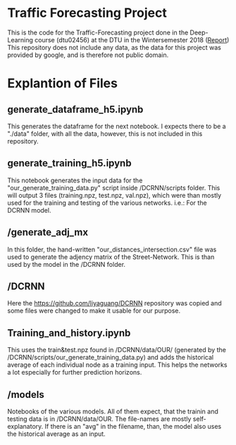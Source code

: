 # Traffic Forecasting Project

This is the code for the Traffic-Forecasting project done in the Deep-Learning course (dtu02456) at the DTU in the Wintersemester 2018 ([Report](https://github.com/iqopi/dtu-2456-Traffic_Forecasting_Copenhagen/blob/master/Deep_Learning_Report.pdf))
This repository does not include any data, as the data for this project was provided by google, and is therefore not public domain.


# Explantion of Files

## generate_dataframe_h5.ipynb
This generates the dataframe for the next notebook.
I expects there to be a "./data" folder, with all the data, however, this is not included in this repository.

## generate_training_h5.ipynb
This notebook generates the input data for the "our_generate_training_data.py" script inside /DCRNN/scripts folder.
This will output 3 files (training.npz, test.npz, val.npz), which were than mostly used for the training and testing of the various networks.
i.e.: For the DCRNN model.

## /generate_adj_mx
In this folder, the hand-written "our_distances_intersection.csv" file was used to generate the adjency matrix of the Street-Network.
This is than used by the model in the /DCRNN folder.

## /DCRNN
Here the https://github.com/liyaguang/DCRNN repository was copied and some files were changed to make it usable for our purpose.

## Training_and_history.ipynb
This uses the train&test.npz found in /DCRNN/data/OUR/ (generated by the /DCRNN/scripts/our_generate_training_data.py) and adds the historical average of each individual node as a training input.
This helps the networks a lot especially for further prediction horizons.

## /models
Notebooks of the various models.
All of them expect, that the trainin and testing data is in /DCRNN/data/OUR.
The file-names are mostly self-explanatory.
If there is an "avg" in the filename, than, the model also uses the historical average as an input.

